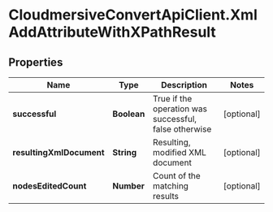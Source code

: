 # CloudmersiveConvertApiClient.XmlAddAttributeWithXPathResult

## Properties
Name | Type | Description | Notes
------------ | ------------- | ------------- | -------------
**successful** | **Boolean** | True if the operation was successful, false otherwise | [optional] 
**resultingXmlDocument** | **String** | Resulting, modified XML document | [optional] 
**nodesEditedCount** | **Number** | Count of the matching results | [optional] 


